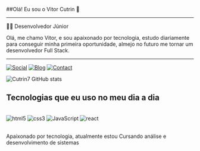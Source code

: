  ##Olá! Eu sou o Vitor Cutrin 👋

<hr>

 👨‍💻 Desenvolvedor Júnior 

Olá, me chamo Vitor, e sou apaixonado por tecnologia, estudo diariamente
 para conseguir minha primeira oportunidade, almejo no futuro me tornar um
 desenvolvedor Full Stack.

 <hr>

[![Social](https://img.shields.io/badge/LinkedIn-0077B5?style=for-the-badge&logo=linkedin&logoColor=white)](https://www.linkedin.com/in/vitor-cutrin/)
[![Blog](https://img.shields.io/website-up-down-green-red/http/monip.org.svg)](https://cutrin7.github.io/Portifolio/)
[![Contact](https://img.shields.io/badge/Gmail-D14836?style=for-the-badge&logo=gmail&logoColor=white)](cutrinvitor@gmail.com)

![Cutrin7 GitHub stats](https://github-readme-stats.vercel.app/api?username=Cutrin7&show_icons=true&theme=dracula&locale=pt-br)

## Tecnologias que eu uso no meu dia a dia

<div style="display: inline_block"><br/>
<img aling="center" alt="html5" src="https://img.shields.io/badge/HTML5-E34F26?style=for-the-badge&logo=html5&logoColor=white" />
<img aling="center" alt="css3" src="https://img.shields.io/badge/CSS3-1572B6?style=for-the-badge&logo=css3&logoColor=white" />
<img aling="center" alt="JavaScript" src="https://img.shields.io/badge/JavaScript-F7DF1E?style=for-the-badge&logo=javascript&logoColor=black" />
<img aling="center" alt="react" src="https://img.shields.io/badge/React-20232A?style=for-the-badge&logo=react&logoColor=61DAFB" />
</div><br/>

Apaixonado por tecnologia, atualmente estou Cursando análise e desenvolvimento de sistemas
